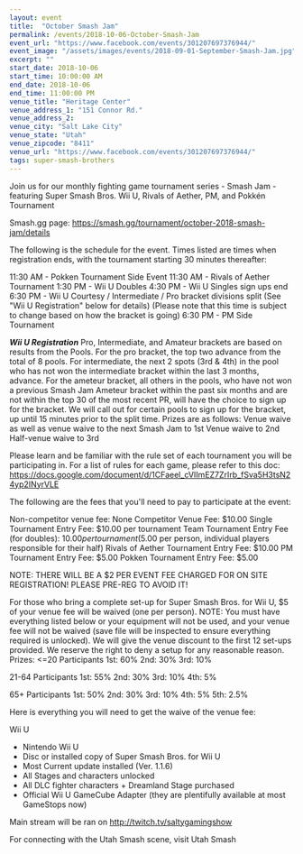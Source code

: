 ```yaml
---
layout: event
title:  "October Smash Jam"
permalink: /events/2018-10-06-October-Smash-Jam
event_url: "https://www.facebook.com/events/301207697376944/"
event_image: "/assets/images/events/2018-09-01-September-Smash-Jam.jpg"
excerpt: ""
start_date: 2018-10-06
start_time: 10:00:00 AM
end_date: 2018-10-06
end_time: 11:00:00 PM
venue_title: "Heritage Center"
venue_address_1: "151 Connor Rd."
venue_address_2:
venue_city: "Salt Lake City"
venue_state: "Utah"
venue_zipcode: "8411"
venue_url: "https://www.facebook.com/events/301207697376944/"
tags: super-smash-brothers
---
```


Join us for our monthly fighting game tournament series - Smash Jam - featuring Super Smash Bros. Wii U, Rivals of Aether, PM, and Pokkén Tournament

Smash.gg page: https://smash.gg/tournament/october-2018-smash-jam/details

The following is the schedule for the event. Times listed are times when registration ends, with the tournament starting 30 minutes thereafter:

11:30 AM - Pokken Tournament Side Event
11:30 AM - Rivals of Aether Tournament
1:30 PM - Wii U Doubles
4:30 PM - Wii U Singles sign ups end
6:30 PM - Wii U Courtesy / Intermediate / Pro bracket divisions split (See "Wii U Registration" below for details) (Please note that this time is subject to change based on how the bracket is going)
6:30 PM - PM Side Tournament

***Wii U Registration***
Pro, Intermediate, and Amateur brackets are based on results from the Pools. For the pro bracket, the top two advance from the total of 8 pools. For intermediate, the next 2 spots (3rd & 4th) in the pool who has not won the intermediate bracket within the last 3 months, advance. For the ameteur bracket, all others in the pools, who have not won a previous Smash Jam Ameteur bracket within the past six months and are not within the top 30 of the most recent PR, will have the choice to sign up for the bracket. We will call out for certain pools to sign up for the bracket, up until 15 minutes prior to the split time. Prizes are as follows:
Venue waive as well as venue waive to the next Smash Jam to 1st
Venue waive to 2nd
Half-venue waive to 3rd

Please learn and be familiar with the rule set of each tournament you will be participating in. For a list of rules for each game, please refer to this doc: https://docs.google.com/document/d/1CFaeel_cVIImEZ7ZrIrb_fSva5H3tsN24yp2INyrVLE

The following are the fees that you'll need to pay to participate at the event:

Non-competitor venue fee: None
Competitor Venue Fee: $10.00
Single Tournament Entry Fee: $10.00 per tournament
Team Tournament Entry Fee (for doubles): $10.00 per tournament ($5.00 per person, individual players responsible for their half)
Rivals of Aether Tournament Entry Fee: $10.00
PM Tournament Entry Fee: $5.00
Pokken Tournament Entry Fee: $5.00

NOTE: THERE WILL BE A $2 PER EVENT FEE CHARGED FOR ON SITE REGISTRATION! PLEASE PRE-REG TO AVOID IT!

For those who bring a complete set-up for Super Smash Bros. for Wii U, $5 of your venue fee will be waived (one per person). NOTE: You must have everything listed below or your equipment will not be used, and your venue fee will not be waived (save file will be inspected to ensure everything required is unlocked). We will give the venue discount to the first 12 set-ups provided. We reserve the right to deny a setup for any reasonable reason.
Prizes:
<=20 Participants
1st: 60%
2nd: 30%
3rd: 10%

21-64 Participants
1st: 55%
2nd: 30%
3rd: 10%
4th: 5%

65+ Participants
1st: 50%
2nd: 30%
3rd: 10%
4th: 5%
5th: 2.5%

Here is everything you will need to get the waive of the venue fee:

Wii U

- Nintendo Wii U
- Disc or installed copy of Super Smash Bros. for Wii U
- Most Current update installed (Ver. 1.1.6)
- All Stages and characters unlocked
- All DLC fighter characters + Dreamland Stage purchased
- Official Wii U GameCube Adapter (they are plentifully available at most GameStops now)

Main stream will be ran on http://twitch.tv/saltygamingshow

For connecting with the Utah Smash scene, visit Utah Smash